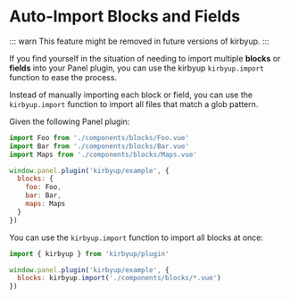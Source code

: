 # Auto-Import Blocks and Fields

::: warn
This feature might be removed in future versions of kirbyup.
:::

If you find yourself in the situation of needing to import multiple **blocks** or **fields** into your Panel plugin, you can use the kirbyup `kirbyup.import` function to ease the process.

Instead of manually importing each block or field, you can use the `kirbyup.import` function to import all files that match a glob pattern.

Given the following Panel plugin:

```js
import Foo from './components/blocks/Foo.vue'
import Bar from './components/blocks/Bar.vue'
import Maps from './components/blocks/Maps.vue'

window.panel.plugin('kirbyup/example', {
  blocks: {
    foo: Foo,
    bar: Bar,
    maps: Maps
  }
})
```

You can use the `kirbyup.import` function to import all blocks at once:

```js
import { kirbyup } from 'kirbyup/plugin'

window.panel.plugin('kirbyup/example', {
  blocks: kirbyup.import('./components/blocks/*.vue')
})
```
